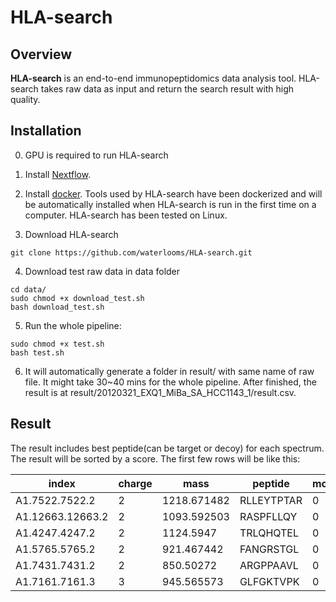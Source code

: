 # HLA-search
## Overview
**HLA-search** is an end-to-end immunopeptidomics data analysis tool. HLA-search takes raw data as input and return the search result with high quality.

## Installation
0. GPU is required to run HLA-search

1. Install [Nextflow](https://www.nextflow.io/docs/latest/getstarted.html). 

2. Install [docker](https://docs.docker.com/engine/install/). Tools used by HLA-search have been dockerized and will be automatically installed when HLA-search is run in the first time on a computer. HLA-search has been tested on Linux.

3. Download HLA-search
```
git clone https://github.com/waterlooms/HLA-search.git
```

4. Download test raw data in data folder
```
cd data/
sudo chmod +x download_test.sh
bash download_test.sh
```

5. Run the whole pipeline:

```
sudo chmod +x test.sh
bash test.sh
```

6. It will automatically generate a folder in result/ with same name of raw file. It might take 30~40 mins for the whole pipeline. After finished, the result is at result/20120321_EXQ1_MiBa_SA_HCC1143_1/result.csv.

## Result
The result includes best peptide(can be target or decoy) for each spectrum. The result will be sorted by a score. The first few rows will be like this:


|index|charge|mass|peptide|mods|protein|myscore|
|-|-|-|-|-|-|-|
|A1.7522.7522.2|2|1218.671482|RLLEYTPTAR|0|sp&#124;P49841&#124;GSK3B_HUMAN|1.0652809430298136|
|A1.12663.12663.2|2|1093.592503|RASPFLLQY|0|sp&#124;O60256&#124;KPRB_HUMAN|sp&#124;Q14558&#124;KPRA_HUMAN||1.0544916867886331
|A1.4247.4247.2|2|1124.5947|TRLQHQTEL|0|sp&#124;Q9UL54&#124;TAOK2_HUMAN|1.0509270824169652|
|A1.5765.5765.2|2|921.467442|FANGRSTGL|0|sp&#124;O94805&#124;ACL6B_HUMAN|sp&#124;O96019&#124;ACL6A_HUMAN||1.0467162548857218
|A1.7431.7431.2|2|850.50272|ARGPPAAVL|0|sp&#124;Q05923&#124;DUS2_HUMAN|1.038806109652818|
|A1.7161.7161.3|3|945.565573|GLFGKTVPK|0|sp&#124;P23284&#124;PPIB_HUMAN|1.0383908589384576|